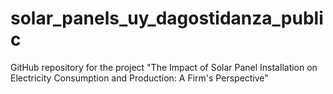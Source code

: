 # solar_panels_uy_dagostidanza_public
GitHub repository for the project "The Impact of Solar Panel Installation on Electricity Consumption and Production: A Firm's Perspective"

